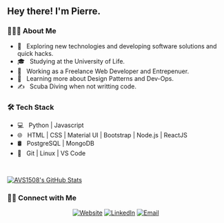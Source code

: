 <h2> Hey there! I'm Pierre.</h2>

<h3> 👨🏻‍💻 About Me </h3>

- 🤔 &nbsp; Exploring new technologies and developing software solutions and quick hacks.
- 🎓 &nbsp; Studying at the University of Life.
- 💼 &nbsp; Working as a Freelance Web Developer and Entrepenuer.
- 🌱 &nbsp; Learning more about Design Patterns and Dev-Ops.
- ✍️ &nbsp; Scuba Diving when not writting code.

<h3>🛠 Tech Stack</h3>

- 💻 &nbsp; Python | Javascript 
- 🌐 &nbsp; HTML | CSS | Material UI | Bootstrap | Node.js | ReactJS
- 🛢 &nbsp; PostgreSQL | MongoDB
- 🔧 &nbsp; Git | Linux | VS Code 

<br/>

[![AVS1508's GitHub Stats](https://github-readme-stats.vercel.app/api?username=AVS1508&show_icons=true)](https://github.com/AVS1508)

<h3> 🤝🏻 Connect with Me </h3>

<p align="center">
<a href="https://www.subaquatic-pierre.com/"><img alt="Website" src="https://img.shields.io/badge/www.subaquatic-pierre.com-blue?style=flat-square&logo=google-chrome"></a>
<a href="https://www.linkedin.com/in/pierre-du-toit-b66193a1/"><img alt="LinkedIn" src="https://img.shields.io/badge/-Pierre-blue?style=flat-square&logo=linkedin"></a>
<a href="mailto:subaquatic-pierre@gmail.com"><img alt="Email" src="https://img.shields.io/badge/-subaquatic-pierre@gmail.com-blue?style=flat-square&logo=gmail"></a>
</p>
